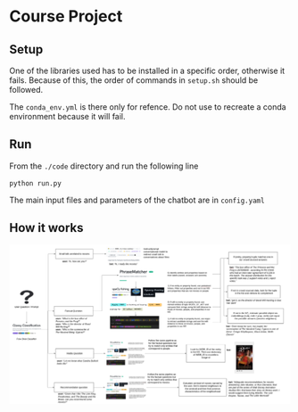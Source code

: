 # Course Project

## Setup 
One of the libraries used has to be installed in a specific order, otherwise it fails. Because of this, the order of commands in `setup.sh` should be followed.

The `conda_env.yml` is there only for refence. Do not use to recreate a conda environment because it will fail.

## Run
From the `./code` directory and run the following line
    
    python run.py 

The main input files and parameters of the chatbot are in `config.yaml`

## How it works
![](agent_flow_diagram.png "agent's flow diagram")